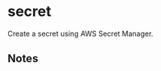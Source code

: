 # secret

Create a secret using AWS Secret Manager.

## Notes

<!-- BEGINNING OF PRE-COMMIT-TERRAFORM DOCS HOOK -->

<!-- END OF PRE-COMMIT-TERRAFORM DOCS HOOK -->

